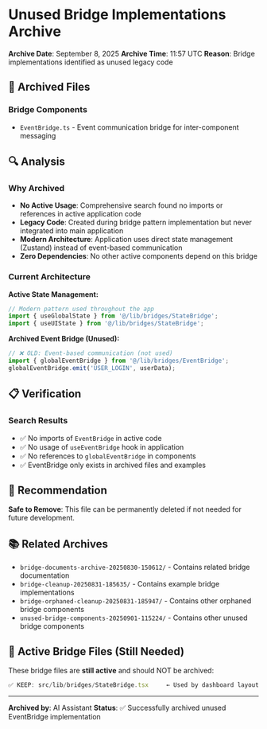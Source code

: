 # Unused Bridge Implementations Archive

**Archive Date**: September 8, 2025 **Archive Time**: 11:57 UTC **Reason**:
Bridge implementations identified as unused legacy code

## 📁 Archived Files

### Bridge Components

- `EventBridge.ts` - Event communication bridge for inter-component messaging

## 🔍 Analysis

### Why Archived

- **No Active Usage**: Comprehensive search found no imports or references in
  active application code
- **Legacy Code**: Created during bridge pattern implementation but never
  integrated into main application
- **Modern Architecture**: Application uses direct state management (Zustand)
  instead of event-based communication
- **Zero Dependencies**: No other active components depend on this bridge

### Current Architecture

**Active State Management:**

```typescript
// Modern pattern used throughout the app
import { useGlobalState } from '@/lib/bridges/StateBridge';
import { useUIState } from '@/lib/bridges/StateBridge';
```

**Archived Event Bridge (Unused):**

```typescript
// ❌ OLD: Event-based communication (not used)
import { globalEventBridge } from '@/lib/bridges/EventBridge';
globalEventBridge.emit('USER_LOGIN', userData);
```

## 📋 Verification

### Search Results

- ✅ No imports of `EventBridge` in active code
- ✅ No usage of `useEventBridge` hook in application
- ✅ No references to `globalEventBridge` in components
- ✅ EventBridge only exists in archived files and examples

## 🎯 Recommendation

**Safe to Remove**: This file can be permanently deleted if not needed for
future development.

## 📚 Related Archives

- `bridge-documents-archive-20250830-150612/` - Contains related bridge
  documentation
- `bridge-cleanup-20250831-185635/` - Contains example bridge implementations
- `bridge-orphaned-cleanup-20250831-185947/` - Contains other orphaned bridge
  components
- `unused-bridge-components-20250901-115224/` - Contains other unused bridge
  components

## 🚀 Active Bridge Files (Still Needed)

These bridge files are **still active** and should NOT be archived:

```typescript
✅ KEEP: src/lib/bridges/StateBridge.tsx     ← Used by dashboard layout and proposal creation
```

---

**Archived by**: AI Assistant **Status**: ✅ Successfully archived unused
EventBridge implementation
